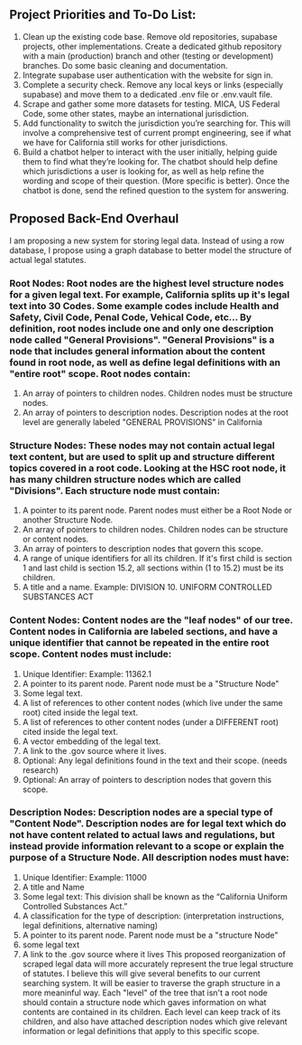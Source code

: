 ## Project Priorities and To-Do List:
1. Clean up the existing code base. Remove old repositories, supabase projects, other implementations. Create a dedicated github repository with a main (production) branch and other (testing or development) branches. Do some basic cleaning and documentation.
2. Integrate supabase user authentication with the website for sign in.
3. Complete a security check. Remove any local keys or links (especially supabase) and move them to a dedicated .env file or .env.vault file.
4. Scrape and gather some more datasets for testing. MICA, US Federal Code, some other states, maybe an international jurisdiction.
5. Add functionality to switch the jurisdiction you’re searching for. This will involve a comprehensive test of current prompt engineering, see if what we have for California still works for other jurisdictions.
5. Build a chatbot helper to interact with the user initially, helping guide them to find what they’re looking for. The chatbot should help define which jurisdictions a user is looking for, as well as help refine the wording and scope of their question. (More specific is better). Once the chatbot is done, send the refined question to the system for answering.


## Proposed Back-End Overhaul
I am proposing a new system for storing legal data. Instead of using a row database, I propose using a graph database to better model the structure of actual legal statutes.
### Root Nodes: Root nodes are the highest level structure nodes for a given legal text. For example, California splits up it's legal text into 30 Codes. Some example codes include Health and Safety, Civil Code, Penal Code, Vehical Code, etc... By definition, root nodes include one and only one description node called "General Provisions". "General Provisions" is a node that includes general information about the content found in root node, as well as define legal definitions with an "entire root" scope. Root nodes contain:
1. An array of pointers to children nodes. Children nodes must be structure nodes.
2. An array of pointers to description nodes. Description nodes at the root level are generally labeled "GENERAL PROVISIONS" in California
### Structure Nodes: These nodes may not contain actual legal text content, but are used to split up and structure different topics covered in a root code. Looking at the HSC root node, it has many children structure nodes which are called "Divisions". Each structure node must contain:
1. A pointer to its parent node. Parent nodes must either be a Root Node or another Structure Node.
2. An array of pointers to children nodes. Children nodes can be structure or content nodes.
3. An array of pointers to description nodes that govern this scope.
4. A range of unique identifiers for all its children. If it's first child is section 1 and last child is section 15.2, all sections within (1 to 15.2) must be its children.
5. A title and a name. Example: DIVISION 10. UNIFORM CONTROLLED SUBSTANCES ACT
### Content Nodes: Content nodes are the "leaf nodes" of our tree. Content nodes in California are labeled sections, and have a unique identifier that cannot be repeated in the entire root scope. Content nodes must include:
1. Unique Identifier: Example: 11362.1
2. A pointer to its parent node. Parent node must be a "Structure Node"
3. Some legal text.
4. A list of references to other content nodes (which live under the same root) cited inside the legal text.
5. A list of references to other content nodes (under a DIFFERENT root) cited inside the legal text.
6. A vector embedding of the legal text.
7. A link to the .gov source where it lives.
8. Optional: Any legal definitions found in the text and their scope. (needs research)
9. Optional: An array of pointers to description nodes that govern this scope.
### Description Nodes: Description nodes are a special type of "Content Node". Description nodes are for legal text which do not have content related to actual laws and regulations, but instead provide information relevant to a scope or explain the purpose of a Structure Node. All description nodes must have:
1. Unique Identifier: Example: 11000
2. A title and Name
3. Some legal text: This division shall be known as the “California Uniform Controlled Substances Act.”
4. A classification for the type of description: (interpretation instructions, legal definitions, alternative naming)
5. A pointer to its parent node. Parent node must be a "structure Node"
6. some legal text
7. A link to the .gov source where it lives
This proposed reorganization of scraped legal data will more accurately represent the true legal structure of statutes. I believe this will give several benefits to our current searching system. It will be easier to traverse the graph structure in a more meaninful way. Each "level" of the tree that isn't a root node should contain a structure node which gaves information on what contents are contained in its children. Each level can keep track of its children, and also have attached description nodes which give relevant information or legal definitions that apply to this specific scope.
